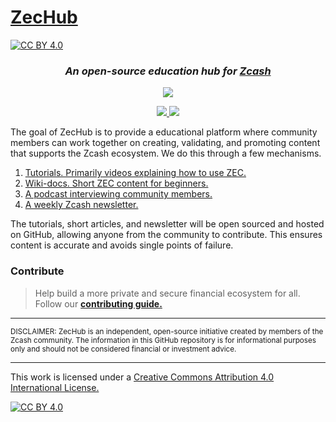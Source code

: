 # [ZecHub](https://repo.zechub.org/)
[![CC BY 4.0][cc-by-shield]][cc-by]

<div align="center">

<h3>
    <em>
      An open-source education hub for <a href="https://z.cash/" target="_blank">Zcash</a>
    </em>
</h3>

<p>
    <a href="https://follow.zechub.org/" target="_blank">
        <img src="https://img.shields.io/twitter/follow/zechub?style=social&label=Follow">
    </a>
</p>

<p>
    <a href="https://chat.zechub.org/" target="_blank">
        <img src="https://img.shields.io/discord/978714252934258779?style=social&label=Discord">
    </a>
    <a href="https://video.zechub.org/" target="_blank">
        <img src="https://img.shields.io/youtube/channel/views/UC3-KM00kjCUheRzO5cq3PAA?style=social&label=Subscribe">
    </a>
</p>

</div>


The goal of ZecHub is to provide a educational platform where community members can work together on creating, validating, and promoting content that supports the Zcash ecosystem. We do this through a few mechanisms.

  1. [Tutorials. Primarily videos explaining how to use ZEC.](https://www.youtube.com/channel/UC3-KM00kjCUheRzO5cq3PAA)
  2. [Wiki-docs. Short ZEC content for beginners.](https://wiki.zechub.org/)
  3. [A podcast interviewing community members.](https://www.youtube.com/playlist?list=PL6_epn0lASLHlNCMtUErX8UfaJK6N9K5O)
  4. [A weekly Zcash newsletter.](https://news.zechub.org/)
  
The tutorials, short articles, and newsletter will be open sourced and hosted on GitHub, allowing anyone from the community to contribute. This ensures content is accurate and avoids single points of failure.

### Contribute

> Help build a more private and secure financial ecosystem for all. Follow our **[contributing guide.](/CONTRIBUTING.md)**

---

<sub>
  DISCLAIMER: ZecHub is an independent, open-source initiative created by members of the Zcash community. The information in this GitHub repository is for informational purposes only and should not be considered financial or investment advice.
</sub>

---

This work is licensed under a
[Creative Commons Attribution 4.0 International License.][cc-by]

[![CC BY 4.0][cc-by-image]][cc-by]

[cc-by]: http://creativecommons.org/licenses/by/4.0/
[cc-by-image]: https://i.creativecommons.org/l/by/4.0/88x31.png
[cc-by-shield]: https://img.shields.io/badge/License-CC%20BY%204.0-lightgrey.svg
